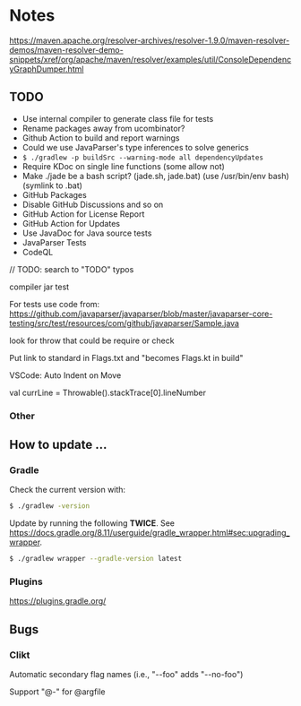 # Notes

https://maven.apache.org/resolver-archives/resolver-1.9.0/maven-resolver-demos/maven-resolver-demo-snippets/xref/org/apache/maven/resolver/examples/util/ConsoleDependencyGraphDumper.html

## TODO

- Use internal compiler to generate class file for tests
- Rename packages away from ucombinator?
- Github Action to build and report warnings
- Could we use JavaParser's type inferences to solve generics
- `$ ./gradlew -p buildSrc --warning-mode all dependencyUpdates`
- Require KDoc on single line functions (some allow not)
- Make ./jade be a bash script? (jade.sh, jade.bat) (use /usr/bin/env bash) (symlink to .bat)
- GitHub Packages
- Disable GitHub Discussions and so on
- GitHub Action for License Report
- GitHub Action for Updates
- Use JavaDoc for Java source tests
- JavaParser Tests
- CodeQL

// TODO: search to "TODO" typos


compiler
jar
test

For tests use code from:
  https://github.com/javaparser/javaparser/blob/master/javaparser-core-testing/src/test/resources/com/github/javaparser/Sample.java

look for throw that could be require or check

Put link to standard in Flags.txt and "becomes Flags.kt in build"

VSCode: Auto Indent on Move

val currLine = Throwable().stackTrace[0].lineNumber

### Other


## How to update ...

### Gradle

Check the current version with:

```bash
$ ./gradlew -version
```

Update by running the following **TWICE**.  See
<https://docs.gradle.org/8.11/userguide/gradle_wrapper.html#sec:upgrading_wrapper>.

```bash
$ ./gradlew wrapper --gradle-version latest
```

### Plugins

https://plugins.gradle.org/


## Bugs

### Clikt

Automatic secondary flag names (i.e., "--foo" adds "--no-foo")

Support "@-" for @argfile
